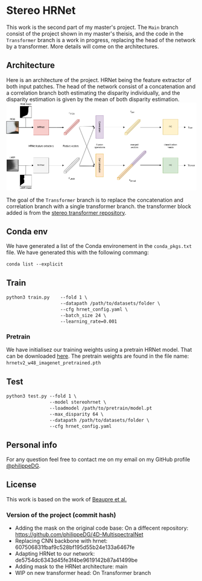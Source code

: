 # Stereo HRNet

This work is the second part of my master's project. The ` Main ` branch consist of the project shown in my master's theisis, and the code in the ` Transformer ` branch is a work in progress, replacing the head of the network by a transformer. More details will come on the architectures.

## Architecture

Here is an architecture of the project. HRNet being the feature extractor of both input patches. The head of the network consist of a concatenation and a correlation branch both estimating the disparity individually, and the disparity estimation is given by the mean of both disparity estimation.
![](images/4d-hrnet-net-arch.png)

The goal of the ` Transformer ` branch is to replace the concatenation and correlation branch with a single transformer branch. the transformer block added is from the [stereo transformer repository](https://github.com/mli0603/stereo-transformer).

## Conda env

We have generated a list of the Conda environement in the ` conda_pkgs.txt ` file. We have generated this with the following commang:

```
conda list --explicit
```

## Train

```
python3 train.py    --fold 1 \ 
                    --datapath /path/to/datasets/folder \  
                    --cfg hrnet_config.yaml \ 
                    --batch_size 24 \ 
                    --learning_rate=0.001
```

### Pretrain 
 We have initialisez our training weights using a pretrain HRNet model. That can be downloaded [here](https://github.com/HRNet/HRNet-Semantic-Segmentation).  The pretrain weights are found in the file name: ` hrnetv2_w48_imagenet_pretrained.pth `


## Test
```
python3 test.py --fold 1 \
                --model stereohrnet \
                --loadmodel /path/to/pretrain/model.pt  
                --max_disparity 64 \ 
                --datapath /path/to/datasets/folder \  
                --cfg hrnet_config.yaml 
```

## Personal info

For any question feel free to contact me on my email on my GitHub profile [@philippeDG](https://github.com/philippeDG).

## License

This work is based on the work of [Beaupre et al.](https://github.com/beaupreda/domain-networks) 


### Version of the project (commit hash)
- Adding the mask on the original code base: On a diffecent repository: https://github.com/philippeDG/4D-MultispectralNet
- Replacing CNN backbone with hrnet: 607506831fbaf9c528bf195d55b24e133a6467fe
- Adapting HRNet to our network: de5754dc6343d45fe3f4be9619142b87a41499be
- Adding mask to the HRNet architecture: main
- WIP on new transformer head: On Transformer branch
